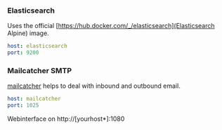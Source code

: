 
### Elasticsearch
Uses the official [https://hub.docker.com/_/elasticsearch](Elasticsearch Alpine) image.
```yml
host: elasticsearch
port: 9200
```

### Mailcatcher SMTP
[mailcatcher](https://rubygems.org/gems/mailcatcher/) helps to deal with inbound and outbound email.
```yml
host: mailcatcher
port: 1025
```

Webinterface on http://[yourhost*]:1080